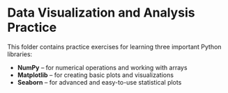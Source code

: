 # Data Visualization and Analysis Practice
This folder contains practice exercises for learning three important Python libraries:

- **NumPy** – for numerical operations and working with arrays
- **Matplotlib** – for creating basic plots and visualizations
- **Seaborn** – for advanced and easy-to-use statistical plots
